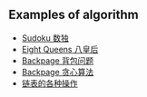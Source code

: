 ## Examples of algorithm

- [Sudoku 数独](source/sudoku.py)
- [Eight Queens 八皇后](source/eight_queens.py)
- [Backpage 背包问题]()
- [Backpage 贪心算法]()
- [链表的各种操作](source/link_list.c)
